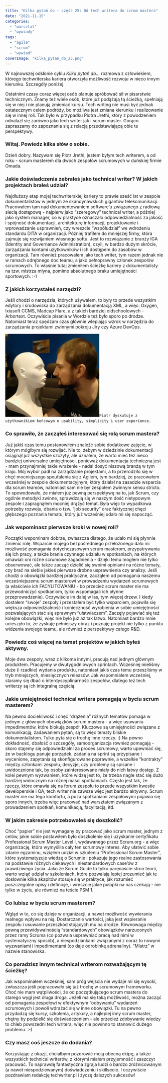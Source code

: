 ```yaml
---
title: "Kilka pytań do – część 25: Od tech writera do scrum mastera"
date: "2021-11-15"
categories: 
  - "warsztat"
  - "wywiady"
tags: 
  - "agile"
  - "scrum"
  - "wywiad"
coverImage: "kilka_pytan_do_25.png"
---
```


W najnowszej odsłonie cyklu _Kilka pytań do..._ rozmowa z człowiekiem, którego techwriterska kariera otworzyła możliwość rozwoju w nieco innym kierunku. Szczegóły poniżej.

Ostatnimi czasy coraz więcej osób planuje spróbować sił w pisarstwie technicznym. Znamy też wiele osób, które już podążają tą ścieżką, spełniają się w niej i nie planują zmieniać kursu. Tech writing nie musi być jednak ostatecznym celem podróży, bo możliwa jest zmiana kierunku i realizowanie się w innej roli. Tak było w przypadku Piotra Jrethi, który z powodzeniem odnalazł się zarówno jako tech writer jak i scrum master. Gorąco zapraszamy do zapoznania się z relacją przedstawiającą obie te perspektywy.

### Witaj. Powiedz kilka słów o sobie.

Dzień dobry. Nazywam się Piotr Jrethi, jestem byłym tech writerem, a od roku - scrum masterem dla dwóch zespołów scrumowych w duńskiej firmie Omada.

### Jakie doświadczenia zebrałeś jako technical writer? W jakich projektach brałeś udział?

Najdłuższy etap mojej techwriterskiej kariery to prawie sześć lat w zespole dokumentalistów w jednym ze skandynawskich gigantów telekomunikacji. Pracowałem tam nad dokumentowaniem software’u związanego z radiową siecią dostępową - najpierw jako “szeregowy” technical writer, a później jako system manager, co w praktyce oznaczało odpowiedzialność za jakość i spójność dokumentacji, architekturę informacji, projektowanie i wprowadzanie usprawnień, czy wreszcie “współudział” we wdrożeniu standardu DITA w organizacji. Później trafiłem do mniejszej firmy, która zajmuje się rozwijaniem własnego softu. Jest to rozwiązanie z branży IGA (Identity and Governance Administration), czyli, w bardzo dużym skrócie, zarządzania kontami użytkowników i ich dostępem do zasobów w organizacji. Tam również pracowałem jako tech writer, tym razem jednak nie w ramach odrębnego doc teamu, a jako pełnoprawny członek zespołów scrumowych. To właśnie tutaj zmieniłem ścieżkę kariery z dokumentalisty na tzw. mistrza młyna, pomimo absolutnego braku umiejętności sportowych. :-)

### Z jakich korzystałeś narzędzi?

Jeśli chodzi o narzędzia, których używałem, to były to przede wszystkim edytory i środowiska do zarządzania dokumentacją XML, a więc: Oxygen, Ixiasoft CCMS, Madcap Flare, a z takich bardziej oldschoolowych - Arbortext. Oczywiście pisania w Wordzie też było sporo po drodze. Natomiast teraz spędzam czas głównie wlepiając wzrok w narzędzia do zarządzania projektami zwinnymi pokroju Jiry czy Azure DevOps.

[![](images/piotr-300x264.jpg)](http://techwriter.pl/wp-content/uploads/2021/11/piotr.jpg)`Piotr dyskutuje z użytkownikiem końcowym o usability, simplicity i user experience.`

### Co sprawiło, że zacząłeś interesować się rolą scrum mastera?

Już jakiś czas temu postanowiłem znaleźć sobie dodatkowe zajęcie, w którym mógłbym się rozwijać. Nie to, żebym w dziedzinie dokumentacji osiągnął już wszystkie szczyty, ale uznałem, że warto mieć też nieco bardziej uniwersalne umiejętności, ponieważ dokumentacja techniczna jest - mam przynajmniej takie wrażenie - nadal dosyć niszową branżą w tym kraju. Mój wybór padł na zarządzanie projektami, a to przerodziło się w chęć mocniejszego spoufalenia się z Agilem, tym bardziej, że pracowałem wcześniej w zespole dokumentacyjnym, który działał na zasadzie wsparcia dla scrum teamów, natomiast sam nie był zespołem zwinnym sensu stricto. To spowodowało, że miałem już pewną perspektywę na to, jak Scrum, czy ogólnie metodyki zwinne, sprawdzają się w naszym dość nietypowym zespole i zapragnąłem mocniej drążyć temat. Była więc to wypadkowa potrzeby rozwoju, dbania o tzw. “job security” oraz faktycznej chęci głębszego poznania tematu, który już wcześniej udało mi się napocząć.

### Jak wspominasz pierwsze kroki w nowej roli?

Początki wspominam dobrze, zwłaszcza dlatego, że udało mi się płynnie zmienić rolę. Wsparcie mojego bezpośredniego przełożonego dało mi możliwość pomagania dotychczasowym scrum masterom, przypatrywania się ich pracy, a także brania czynnego udziału w spotkaniach, na których omawiali oni różne scrumowe zagadnienia - dzięki temu mogłem nie tylko obserwować, ale także zacząć dzielić się swoimi opiniami na różne tematy, czy brać na siebie jakieś pierwsze drobne usprawnienia czy analizy. Jeśli chodzi o obowiązki bardziej praktyczne, zacząłem od pomagania naszemu wcześniejszemu scrum masterowi w prowadzeniu wydarzeń scrumowych (a właściwie ich FACYLITOWANIU - bo przecież scrum master nie ma przewodniczyć spotkaniom, tylko wspomagać ich płynne przeprowadzenie). Oczywiście im dalej w las, tym więcej drzew. I kiedy dostałem “swoje” zespoły i przestałem być tylko wsparciem, pojawiła się większa odpowiedzialność i konieczność wyrobienia w sobie umiejętności pozwalających stać się sprawnym “ułatwiaczem”. Zaczęły pojawiać się też kolejne obowiązki, więc nie było już aż tak łatwo. Natomiast bardzo mnie ucieszyło to, że zyskuję pełniejszy obraz i poznaję projekt nie tylko z punktu widzenia swojego teamu, ale również z perspektywy całego R&D.

### Powiedz coś więcej na temat projektów w jakich byłeś aktywny.

Moje dwa zespoły, wraz z kilkoma innymi, pracują nad jednym głównym produktem. Pracujemy w dwutygodniowych sprintach. Wcześniej mieliśmy duże (i rzadkie) wydania produktu, natomiast jakiś czas temu przeszliśmy w tryb mniejszych, miesięcznych releasów. Jak wspomniałem wcześniej, staramy się dbać o interdyscyplinarność zespołów, dlatego też tech writerzy są ich integralną częścią.

### Jakie umiejętności technical writera pomagają w byciu scrum masterem?

Na pewno dociekliwość i chęć “drążenia” różnych tematów pomaga w jednym z głównych obowiązków scrum mastera - a więc usuwaniu impedimentów, które blokują zespół. Kluczowe są umiejętności związane z komunikacją, zadawaniem pytań, są to więc tematy bliskie dokumentalistom. Tylko pyta się o trochę inne rzeczy. :) Na pewno dokładność, dbałość o szczegóły, samoorganizacja również pomagają - skoro stajemy się odpowiedzialni za proces scrumowy, warto upewniać się, że w backlogu panuje porządek, zadania na sprint są przypisane i wycenione, zapytania są skonfigurowane poprawnie, a wszelkie “kontrakty” między członkami zespołu, decyzje, czy problemy są spisane i uwidocznione tak, by osoby zainteresowane miały do nich łatwy dostęp. Z kolei pewnym wyzwaniem, które widzę jest to, że trzeba nagle stać się dużo bardziej widocznym na różnej maści spotkaniach. Często jest tak, że rzeczy, które omawia się na forum zespołu to przede wszystkim kwestie developerskie i QA, tech writer nie zawsze więc jest bardzo aktywny. Scrum master nie ma tego komfortu, a poza spotkaniami zespołowymi pojawia się sporo innych, trzeba więc pracować nad warsztatem związanym z prowadzeniem spotkań, komunikacją, facylitacją, itd.

### W jakim zakresie potrzebowałeś się doszkolić?

Choć “papier” nie jest wymagany by pracować jako scrum master, jednym z celów, jakie sobie postawiłem było doszkolenie się i uzyskanie certyfikatu Professional Scrum Master Level I, wydawanego przez Scrum.org - a więc organizację, która wymyśliła cały ten scrumowy interes. Aby ułatwić sobie zdanie egzaminu, wziąłem udział w szkoleniu “Professional Scrum Master”, które systematyzuje wiedzę o Scrumie i pokazuje jego realne zastosowania na podstawie różnych ciekawych i niestandardowych case’ów z prawdziwego życia. Jako że Scrum Guide to tylko paręnaście stron teorii, warto wziąć udział w szkoleniach, które pozwalają lepiej zrozumieć jak te dosłownie kilka akapitów stosuje się w praktyce, jak rozumieć poszczególne opisy i definicje, i wreszcie jakie pułapki na nas czekają - nie tylko w życiu, ale również na teście PSM 1.

### Co lubisz w byciu scrum masterem?

Wgląd w to, co się dzieje w organizacji, a nawet możliwość wywierania realnego wpływu na nią. Dostarczanie wartości, jaką jest wspieranie zespołu i usuwanie przeszkód stojących mu na drodze. Równowaga między pewną przewidywalnością “standardowych” obowiązków narzuconych przez ramy Scruma (co pozwala usprawniać pracę nad nimi w systematyczny sposób), a niespodziankami związanymi z coraz to nowymi wyzwaniami i impedimentami (co daje odrobinkę adrenaliny). “Mistrz” w nazwie stanowiska.

### Co poradzisz innym technical writerom rozważającym tę ścieżkę?

Jak wspominałem wcześniej, sam próg wejścia nie wydaje mi się wysoki, zwłaszcza jeśli popracowało się już trochę w scrumowym frameworku. Choć nie mam wątpliwości, że od początkującego scrum mastera do starego wygi jest długa droga. Jeżeli ma się taką możliwość, można zacząć od pomagania zespołowi w efektywnym “odbywaniu” wydarzeń scrumowych i powoli wdrażać się w inne obowiązki. Tu na pewno przydadzą się kursy, szkolenia, artykuły, a najlepiej inny scrum master, chętny by podzielić się doświadczeniem - ale przecież zdobywanie wiedzy to chleb powszedni tech writera, więc nie powinno to stanowić dużego problemu. :-)

### Czy masz coś jeszcze do dodania?

Korzystając z okazji, chciałbym pozdrowić moją obecną ekipę, a także wszystkich technical writerów, z którymi miałem przyjemność i zaszczyt pracować. To naprawdę fantastyczna zgraja ludzi o bardzo zróżnicowanym (a nawet niespodziewanym) doświadczeniu i skillsecie. I oczywiście pozdrawiam redakcję techwriter.pl i życzę dalszych sukcesów!
